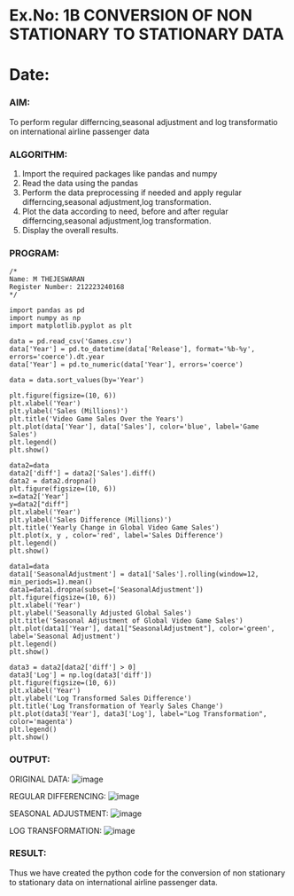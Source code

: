 # Ex.No: 1B                     CONVERSION OF NON STATIONARY TO STATIONARY DATA
# Date: 

### AIM:
To perform regular differncing,seasonal adjustment and log transformatio on international airline passenger data
### ALGORITHM:
1. Import the required packages like pandas and numpy
2. Read the data using the pandas
3. Perform the data preprocessing if needed and apply regular differncing,seasonal adjustment,log transformation.
4. Plot the data according to need, before and after regular differncing,seasonal adjustment,log transformation.
5. Display the overall results.
   
### PROGRAM:
```
/*
Name: M THEJESWARAN
Register Number: 212223240168
*/

import pandas as pd
import numpy as np
import matplotlib.pyplot as plt

data = pd.read_csv('Games.csv')
data['Year'] = pd.to_datetime(data['Release'], format='%b-%y', errors='coerce').dt.year
data['Year'] = pd.to_numeric(data['Year'], errors='coerce')

data = data.sort_values(by='Year')

plt.figure(figsize=(10, 6))
plt.xlabel('Year')
plt.ylabel('Sales (Millions)')
plt.title('Video Game Sales Over the Years')
plt.plot(data['Year'], data['Sales'], color='blue', label='Game Sales')
plt.legend()
plt.show()

data2=data
data2['diff'] = data2['Sales'].diff()
data2 = data2.dropna()
plt.figure(figsize=(10, 6))
x=data2['Year']
y=data2["diff"]
plt.xlabel('Year')
plt.ylabel('Sales Difference (Millions)')
plt.title('Yearly Change in Global Video Game Sales')
plt.plot(x, y , color='red', label='Sales Difference')
plt.legend()
plt.show()

data1=data
data1['SeasonalAdjustment'] = data1['Sales'].rolling(window=12, min_periods=1).mean()
data1=data1.dropna(subset=['SeasonalAdjustment']) 
plt.figure(figsize=(10, 6))
plt.xlabel('Year')
plt.ylabel('Seasonally Adjusted Global Sales')
plt.title('Seasonal Adjustment of Global Video Game Sales')
plt.plot(data1['Year'], data1["SeasonalAdjustment"], color='green', label='Seasonal Adjustment')
plt.legend()
plt.show()

data3 = data2[data2['diff'] > 0] 
data3['Log'] = np.log(data3['diff'])
plt.figure(figsize=(10, 6))
plt.xlabel('Year')
plt.ylabel('Log Transformed Sales Difference')
plt.title('Log Transformation of Yearly Sales Change')
plt.plot(data3['Year'], data3['Log'], label="Log Transformation", color='magenta')
plt.legend()
plt.show()
```

### OUTPUT:

ORIGINAL DATA:
![image](https://github.com/user-attachments/assets/10a8ef1c-4129-4451-a3dd-ebbd8bdbc38e)

REGULAR DIFFERENCING:
![image](https://github.com/user-attachments/assets/e26cdd79-e625-4362-8d7a-9e04827944d2)

SEASONAL ADJUSTMENT:
![image](https://github.com/user-attachments/assets/ace399ff-e8ac-42ce-94b6-7e6d444416fa)

LOG TRANSFORMATION:
![image](https://github.com/user-attachments/assets/23e962b0-ab73-444c-95b0-88db8458dbc1)

### RESULT:
Thus we have created the python code for the conversion of non stationary to stationary data on international airline passenger
data.
